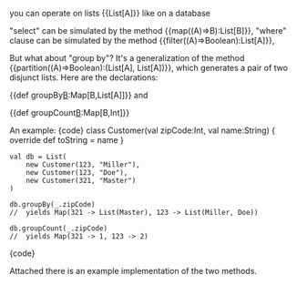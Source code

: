 you can operate on lists {{List[A]}} like on a database

"select" can be simulated by the method {{map((A)=>B):List[B]}},
"where" clause can be simulated by the method {{filter((A)=>Boolean):List[A]}},

But what about "group by"?
It's a generalization of the method {{partition((A)=>Boolean):(List[A], List[A])}},
which generates a pair of two disjunct lists.
Here are the declarations:

{{def groupBy[B](f:A=>B):Map[B,List[A]]}} and

{{def groupCount[B](f:A=>B):Map[B,Int]}}


An example:
{code}
    class Customer(val zipCode:Int, val name:String) {
        override def toString = name
    }

    val db = List(
        new Customer(123, "Miller"),
        new Customer(123, "Doe"),
        new Customer(321, "Master")
    )

    db.groupBy(_.zipCode)
    //  yields Map(321 -> List(Master), 123 -> List(Miller, Doe))

    db.groupCount(_.zipCode)
    //  yields Map(321 -> 1, 123 -> 2)
{code}

Attached there is an example implementation of the two methods.
